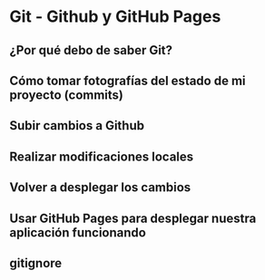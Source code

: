 # Git -  Github y GitHub Pages

## ¿Por qué debo de saber Git?
## Cómo tomar fotografías del estado de mi proyecto (commits)
## Subir cambios a Github
## Realizar modificaciones locales
## Volver a desplegar los cambios
## Usar GitHub Pages para desplegar nuestra aplicación funcionando
## gitignore